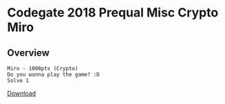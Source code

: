 # Codegate 2018 Prequal Misc Crypto Miro

## Overview

```
Miro - 1000pts (Crypto)
Do you wanna play the game? :D
Solve 1
```

[Download](https://s3.ap-northeast-2.amazonaws.com/codegate2018/bf083d4ab960620b645557217dd59a49)